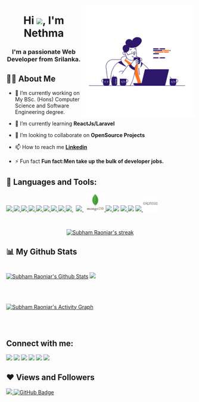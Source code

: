 <a href="#"><img align="right" width="60%" height="40%" src="developer.gif" /></a>
<h1 align="center">Hi <img src="https://raw.githubusercontent.com/MartinHeinz/MartinHeinz/master/wave.gif" width="30px">, I'm Nethma</h1>
<h3 align="center">I'm a passionate Web Developer from Srilanka.</h3>

## 🙋‍♂️ About Me

- 🔭 I’m currently working on My BSc. (Hons) Computer Science and Software Engineering degree.

- 🌱 I’m currently learning **ReactJs/Laravel**

- 👯 I’m looking to collaborate on **OpenSource Projects**


- 📫 How to reach me **[Linkedin](www.linkedin.com/in/nethma-dissanayake-1696a5194)**

- ⚡ Fun fact **Fun fact:Men take up the bulk of developer jobs.**

## 🚀 Languages and Tools:

<p align="left"> 
    <a href="https://www.java.com" target="_blank"> <img src="https://img.icons8.com/color/48/000000/java-coffee-cup-logo.png"/> </a>
    <a href="https://reactjs.org/" target="_blank"> <img src="https://img.icons8.com/color/48/000000/react-native.png"/> </a>
    <a href="https://icons8.com/icon/40669/c++"> <img src="https://img.icons8.com/color/48/000000/c-plus-plus-logo.png"/> </a> 
    <a href="https://developer.mozilla.org/en-US/docs/Web/JavaScript" target="_blank"> <img src="https://img.icons8.com/color/48/000000/javascript.png"/> </a> 
    <a href="https://www.w3.org/html/" target="_blank"> <img src="https://img.icons8.com/color/48/000000/html-5.png"/> </a> 
    <a href="https://www.w3schools.com/css/" target="_blank"> <img src="https://img.icons8.com/color/48/000000/css3.png"/> </a> 
    <a href="https://getbootstrap.com" target="_blank"> <img src="https://img.icons8.com/color/48/000000/bootstrap.png"/> </a> 
    <a href="https://www.python.org" target="_blank"> <img src="https://img.icons8.com/color/48/000000/python.png"/> </a> 
    <a style="padding-right:8px;" href="https://nodejs.org" target="_blank"> <img src="https://img.icons8.com/color/48/000000/nodejs.png"/> </a> 
    <a style="padding-right:8px;" href="https://www.mysql.com/" target="_blank"> <img src="https://img.icons8.com/fluent/50/000000/mysql-logo.png"/> </a>
    <a href="https://www.mongodb.com/" target="_blank"> <img src="https://raw.githubusercontent.com/devicons/devicon/master/icons/mongodb/mongodb-original-wordmark.svg" alt="mongodb" width="48" height="48"/> </a> 
    <a href="https://icons8.com/icon/fAMVO_fuoOuC/php-logo"><img src="https://img.icons8.com/officel/40/000000/php-logo.png"/> </a> 
    <a href="https://icons8.com/icon/39913/oracle-logo"><img src="https://img.icons8.com/color/48/000000/oracle-logo.png"/></a>
    <a href="https://git-scm.com/" target="_blank"> <img src="https://img.icons8.com/color/48/000000/git.png"/> </a> 
    <a href="https://icons8.com/icon/lRjcvhvtR81o/laravel"><img src="https://img.icons8.com/fluency/48/000000/laravel.png"/></a>
    <a href="https://redux.js.org" target="_blank"> <img src="https://img.icons8.com/color/48/000000/redux.png"/> </a>
    <a href="https://expressjs.com" target="_blank"> <img src="https://raw.githubusercontent.com/devicons/devicon/master/icons/express/express-original-wordmark.svg" alt="express" width="40" height="40"/> </a>
</p>

<!-- [![React Badge](https://img.shields.io/badge/-React-61DBFB?style=for-the-badge&labelColor=black&logo=react&logoColor=61DBFB)](#)  [![Javascript Badge](https://img.shields.io/badge/-Javascript-F0DB4F?style=for-the-badge&labelColor=black&logo=javascript&logoColor=F0DB4F)](#) [![Typescript Badge](https://img.shields.io/badge/-Typescript-007acc?style=for-the-badge&labelColor=black&logo=typescript&logoColor=007acc)](#) [![Nodejs Badge](https://img.shields.io/badge/-Nodejs-3C873A?style=for-the-badge&labelColor=black&logo=node.js&logoColor=3C873A)](#) [![GraphQL Badge](https://img.shields.io/badge/-GraphQl-e535ab?style=for-the-badge&labelColor=black&logo=node.js&logoColor=e535ab)](#) -->
<br/>

<p align="center">
     <a href="https://github.com/Dissa123/github-readme-streak-stats">
        <img title="🔥 Get streak stats for your profile at git.io/streak-stats" alt="Subham Raoniar's streak" src="https://github-readme-streak-stats.herokuapp.com/?user=Dissa123&theme=default"/>
    </a>
</p>

## 📊 My Github Stats

 <br/>
    <a href="https://github.com/Dissa123/github-readme-stats"><img alt="Subham Raoniar's Github Stats" src="https://github-readme-stats.vercel.app/api?username=Dissa123&show_icons=true&count_private=true&theme=Default"/></a>
  <img src="https://github-readme-stats.vercel.app/api/top-langs/?username=Dissa123&langs_count=8" />
  <br/>
  <br/>
  


<br/>
<br/>

<a href="https://github.com/Dissa123/github-readme-activity-graph"><img alt="Subham Raoniar's Activity Graph" src="https://activity-graph.herokuapp.com/graph?username=Dissa123&bg_color=fffff0&color=708090&line=24292e&point=24292e&area=true&hide_border=true" /></a>

<br/>
<br/>

## Connect with me:
<p align="left">

<a href = "https://www.linkedin.com/in/nethma-dissanayake-1696a5194/"><img src="https://img.icons8.com/fluent/48/000000/linkedin.png"/></a>
<a href = ""><img src="https://img.icons8.com/fluent/48/000000/twitter.png"/></a>
<a href = "https://www.instagram.com/nethmadissanayake/"><img src="https://img.icons8.com/fluent/48/000000/instagram-new.png"/></a>
<a href = "https://www.youtube.com/channel/UC9Ty2E9USaPGWtGzNHCO9Ag"><img src="https://img.icons8.com/color/48/000000/youtube-play.png"/></a>
<a href="https://www.reddit.com/user/MixExcellent8660"><img src="https://img.icons8.com/doodle/48/000000/reddit--v4.png"/></a>
<a href="https://www.facebook.com/nethmachamoth.disanayaka/"><img src="https://img.icons8.com/fluency/48/000000/facebook-new.png"/></a>

</p>

## ❤ Views and Followers
<a href="https://github.com/Dissa123/github-profile-views-counter">
    <img src="https://komarev.com/ghpvc/?username=Dissa123">
</a>
<a href="https://github.com/Dissa123?tab=followers"><img src="https://img.shields.io/github/followers/Dissa123?label=Followers&style=social" alt="GitHub Badge"></a>
